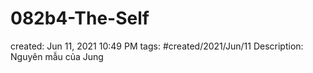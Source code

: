 # 082b4-The-Self

created: Jun 11, 2021 10:49 PM
tags: #created/2021/Jun/11
Description: Nguyên mẫu của Jung